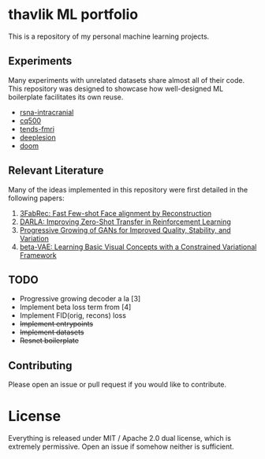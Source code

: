 # thavlik ML portfolio
This is a repository of my personal machine learning projects.

## Experiments
Many experiments with unrelated datasets share almost all of their code. This repository was designed to showcase how well-designed ML boilerplate facilitates its own reuse.
- [rsna-intracranial](experiments/rsna-intracranial/)
- [cq500](experiments/cq500/)
- [tends-fmri](experiments/trends-fmri/)
- [deeplesion](experiments/deeplesion/)
- [doom](experiments/doom/)

## Relevant Literature
Many of the ideas implemented in this repository were first detailed in the following papers:

1. [3FabRec: Fast Few-shot Face alignment by Reconstruction](https://arxiv.org/abs/1911.10448)
2. [DARLA: Improving Zero-Shot Transfer in Reinforcement Learning](https://arxiv.org/abs/1707.08475)
3. [Progressive Growing of GANs for Improved Quality, Stability, and Variation](https://arxiv.org/abs/1710.10196)
4. [beta-VAE: Learning Basic Visual Concepts with a Constrained Variational Framework](https://openreview.net/forum?id=Sy2fzU9gl)

## TODO
- Progressive growing decoder a la [3]
- Implement beta loss term from [4]
- Implement FID(orig, recons) loss
- ~~Implement entrypoints~~
- ~~Implement datasets~~
- ~~Resnet boilerplate~~

## Contributing
Please open an issue or pull request if you would like to contribute.

# License
Everything is released under MIT / Apache 2.0 dual license, which is extremely permissive. Open an issue if somehow neither is sufficient.
